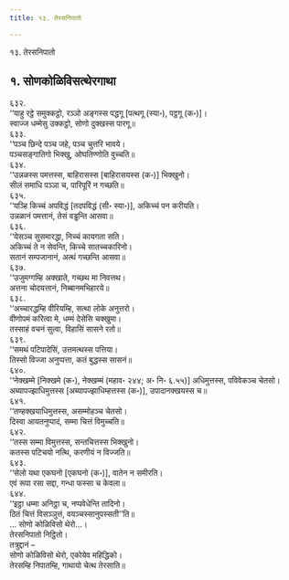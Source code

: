 ```yaml
---
title: १३. तेरसनिपातो

---
```

१३. तेरसनिपातो  


## १. सोणकोळिविसत्थेरगाथा

६३२.  
‘‘याहु रट्ठे समुक्कट्ठो, रञ्ञो अङ्गस्स पद्धगू [पत्थगू (स्या॰), पट्ठगू (क॰)]।  
स्वाज्ज धम्मेसु उक्कट्ठो, सोणो दुक्खस्स पारगू॥  
६३३.  
‘‘पञ्च छिन्दे पञ्च जहे, पञ्च चुत्तरि भावये।  
पञ्चसङ्गातिगो भिक्खु, ओघतिण्णोति वुच्चति॥  
६३४.  
‘‘उन्नळस्स पमत्तस्स, बाहिरासस्स [बाहिरासयस्स (क॰)] भिक्खुनो।  
सीलं समाधि पञ्ञा च, पारिपूरिं न गच्छति॥  
६३५.  
‘‘यञ्हि किच्चं अपविद्धं [तदपविद्धं (सी॰ स्या॰)], अकिच्चं पन करीयति।  
उन्नळानं पमत्तानं, तेसं वड्ढन्ति आसवा॥  
६३६.  
‘‘येसञ्च सुसमारद्धा, निच्चं कायगता सति।  
अकिच्चं ते न सेवन्ति, किच्चे सातच्चकारिनो।  
सतानं सम्पजानानं, अत्थं गच्छन्ति आसवा॥  
६३७.  
‘‘उजुमग्गम्हि अक्खाते, गच्छथ मा निवत्तथ।  
अत्तना चोदयत्तानं, निब्बानमभिहारये॥  
६३८.  
‘‘अच्चारद्धम्हि वीरियम्हि, सत्था लोके अनुत्तरो।  
वीणोपमं करित्वा मे, धम्मं देसेसि चक्खुमा।  
तस्साहं वचनं सुत्वा, विहासिं सासने रतो॥  
६३९.  
‘‘समथं पटिपादेसिं, उत्तमत्थस्स पत्तिया।  
तिस्सो विज्जा अनुप्पत्ता, कतं बुद्धस्स सासनं॥  
६४०.  
‘‘नेक्खम्मे [निक्खमे (क॰), नेक्खम्मं (महाव॰ २४४; अ॰ नि॰ ६.५५)] अधिमुत्तस्स, पविवेकञ्च चेतसो।  
अब्यापज्झाधिमुत्तस्स [अब्यापज्झाधिम्हत्तस्स (क॰)], उपादानक्खयस्स च॥  
६४१.  
‘‘तण्हक्खयाधिमुत्तस्स, असम्मोहञ्च चेतसो।  
दिस्वा आयतनुप्पादं, सम्मा चित्तं विमुच्चति॥  
६४२.  
‘‘तस्स सम्मा विमुत्तस्स, सन्तचित्तस्स भिक्खुनो।  
कतस्स पटिचयो नत्थि, करणीयं न विज्जति॥  
६४३.  
‘‘सेलो यथा एकघनो [एकघनो (क॰)], वातेन न समीरति।  
एवं रूपा रसा सद्दा, गन्धा फस्सा च केवला॥  
६४४.  
‘‘इट्ठा धम्मा अनिट्ठा च, नप्पवेधेन्ति तादिनो।  
ठितं चित्तं विसञ्ञुत्तं, वयञ्चस्सानुपस्सती’’ति॥  
… सोणो कोळिविसो थेरो…।  
तेरसनिपातो निट्ठितो।  
तत्रुद्दानं –  
सोणो कोळिविसो थेरो, एकोयेव महिद्धिको।  
तेरसम्हि निपातम्हि, गाथायो चेत्थ तेरसाति॥  